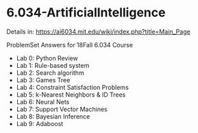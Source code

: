 # 6.034-ArtificialIntelligence

Details in: <https://ai6034.mit.edu/wiki/index.php?title=Main_Page>

ProblemSet Answers for 18Fall 6.034 Course 

- Lab 0: Python Review
- Lab 1: Rule-based system
- Lab 2: Search algorithm
- Lab 3: Games Tree
- Lab 4: Constraint Satisfaction Problems
- Lab 5: k-Nearest Neighbors & ID Trees
- Lab 6: Neural Nets
- Lab 7: Support Vector Machines
- Lab 8: Bayesian Inference
- Lab 9: Adaboost

